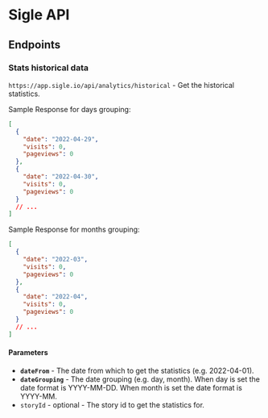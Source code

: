 # Sigle API

## Endpoints

### Stats historical data

`https://app.sigle.io/api/analytics/historical` - Get the historical statistics.

Sample Response for days grouping:

```json
[
  {
    "date": "2022-04-29",
    "visits": 0,
    "pageviews": 0
  },
  {
    "date": "2022-04-30",
    "visits": 0,
    "pageviews": 0
  }
  // ...
]
```

Sample Response for months grouping:

```json
[
  {
    "date": "2022-03",
    "visits": 0,
    "pageviews": 0
  },
  {
    "date": "2022-04",
    "visits": 0,
    "pageviews": 0
  }
  // ...
]
```

#### Parameters

- **`dateFrom`** - The date from which to get the statistics (e.g. 2022-04-01).
- **`dateGrouping`** - The date grouping (e.g. day, month). When day is set the date format is YYYY-MM-DD. When month is set the date format is YYYY-MM.
- `storyId` - optional - The story id to get the statistics for.
